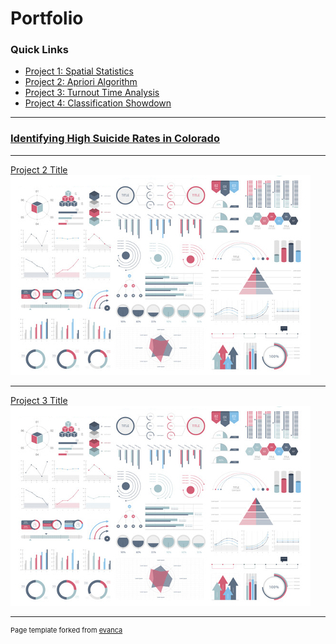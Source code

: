 # Portfolio

### Quick Links
- [Project 1: Spatial Statistics](https://github.com/Emma-M-Collins/spatial_stats)
- [Project 2: Apriori Algorithm](https://github.com/Emma-M-Collins/apriori)
- [Project 3: Turnout Time Analysis](https://github.com/Emma-M-Collins/turnout_time)
- [Project 4: Classification Showdown](https://github.com/Emma-M-Collins/classification)
---

### [Identifying High Suicide Rates in Colorado](https://github.com/Emma-M-Collins/spatial_stats)


---
[Project 2 Title](/pdf/sample_presentation.pdf)
<img src="images/dummy_thumbnail.jpg?raw=true"/>

---
[Project 3 Title](http://example.com/)
<img src="images/dummy_thumbnail.jpg?raw=true"/>


---
<p style="font-size:11px">Page template forked from <a href="https://github.com/evanca/quick-portfolio">evanca</a></p>
<!-- Remove above link if you don't want to attibute -->
